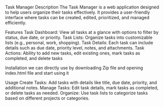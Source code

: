 Task Manager
Description
The Task Manager is a web application designed to help users organize their tasks effectively. It provides a user-friendly interface where tasks can be created, edited, prioritized, and managed efficiently.

Features
Task Dashboard: View all tasks at a glance with options to filter by status, due date, or priority.
Task Lists: Organize tasks into customizable lists (e.g., personal, work, shopping).
Task Details: Each task can include details such as due date, priority level, notes, and attachments.
Task Actions: Ability to add new tasks, edit existing ones, mark tasks as completed, and delete tasks

Installation
we can directly use by downloading Zip file and opening index.html file and start using it


Usage
Create Tasks: Add tasks with details like title, due date, priority, and additional notes.
Manage Tasks: Edit task details, mark tasks as completed, or delete tasks as needed.
Organize: Use task lists to categorize tasks based on different projects or categories.

